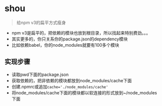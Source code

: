 # shou

> 给npm v3的扁平方式瘦身


- npm v3是扁平的，把依赖的模块也放到根目录，所以找起来特别费劲。。。
- 其实更多的，你只关系你的package.json的dependency模块
- 比如依赖babel，你的node_modules就要有100多个模块

## 实现步骤

- 读取pwd下面的package.json
- 获取依赖的，把非依赖的模块都放到node_modules/cache下面
- 创建.npmrc或追加`cache='./node_modules/cache'`
- 将node_modules/cache下面的模块都以软连接的形式放到~/node_modules下面
